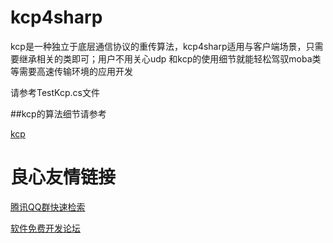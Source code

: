# kcp4sharp

kcp是一种独立于底层通信协议的重传算法，kcp4sharp适用与客户端场景，只需要继承相关的类即可；用户不用关心udp
和kcp的使用细节就能轻松驾驭moba类等需要高速传输环境的应用开发

请参考TestKcp.cs文件

##kcp的算法细节请参考

[kcp](https://github.com/skywind3000/kcp)


 # 良心友情链接

[腾讯QQ群快速检索](http://u.720life.cn/s/8cf73f7c)

[软件免费开发论坛](http://u.720life.cn/s/bbb01dc0)
